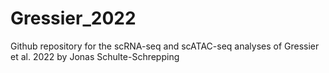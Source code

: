 # Gressier_2022
Github repository for the scRNA-seq and scATAC-seq analyses of Gressier et al. 2022 by Jonas Schulte-Schrepping
